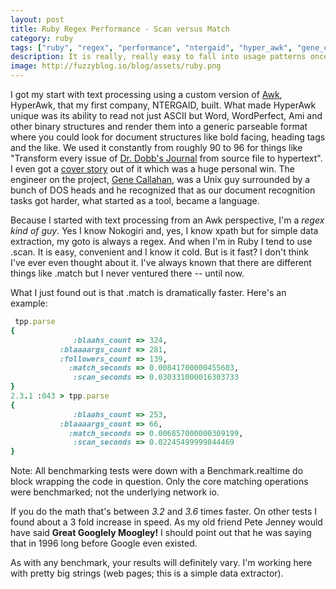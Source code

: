 ```yaml
---
layout: post
title: Ruby Regex Performance - Scan versus Match
category: ruby
tags: ["ruby", "regex", "performance", "ntergaid", "hyper_awk", "gene_callahan", "pete_jenney"]
description: It is really, really easy to fall into usage patterns once you learn a method of coding and never consider the 10 other ways you might do something.  Here I look at match versus scan in Ruby with a short benchmark.
image: http://fuzzyblog.io/blog/assets/ruby.png
---
```

I got my start with text processing using a custom version of [Awk](https://en.wikipedia.org/wiki/AWK), HyperAwk, that my first company, NTERGAID, built.  What made HyperAwk unique was its ability to read not just ASCII but Word, WordPerfect, Ami and other binary structures and render them into a generic parseable format where you could look for document structures like bold facing, heading tags and the like.  We used it constantly from roughly 90 to 96 for things like "Transform every issue of [Dr. Dobb's Journal](http://www.drdobbs.com/) from source file to hypertext".  I even got a [cover story](http://www.drdobbs.com/web-development/the-ddj-hypertext-project/201800824?queryText=%2522Scott%2BJohnson%2522%2Bhypertext) out of it which was a huge personal win.  The engineer on the project, [Gene Callahan](http://gene-callahan.blogspot.com/2011/06/reference-management-software.html), was a Unix guy surrounded by a bunch of DOS heads and he recognized that as our document recognition tasks got harder, what started as a tool, became a language.

Because I started with text processing from an Awk perspective, I'm a *regex kind of guy*.  Yes I know Nokogiri and, yes, I know xpath but for simple data extraction, my goto is always a regex. And when I'm in Ruby I tend to use .scan.  It is easy, convenient and I know it cold.  But is it fast?  I don't think I've ever even thought about it.  I've always known that there are different things like .match but I never ventured there -- until now.

What I just found out is that .match is dramatically faster.  Here's an example:

```ruby
 tpp.parse
{
              :blaahs_count => 324,
           :blaaaargs_count => 281,
           :followers_count => 139,
             :match_seconds => 0.00841700000455603,
              :scan_seconds => 0.030331000016303733
}
2.3.1 :043 > tpp.parse
{
              :blaahs_count => 253,
           :blaaaargs_count => 66,
             :match_seconds => 0.006857000000309199,
              :scan_seconds => 0.02245499999844469
}
```

Note: All benchmarking tests were down with a Benchmark.realtime do block wrapping the code in question.  Only the core matching operations were benchmarked; not the underlying network io.

If you do the math that's between *3.2* and *3.6* times faster.  On other tests I found about a 3 fold increase in speed.  As my old friend Pete Jenney would have said **Great Googlely Moogley!**  I should point out that he was saying that in 1996 long before Google even existed.

As with any benchmark, your results will definitely vary.  I'm working here with pretty big strings (web pages; this is a simple data extractor).

